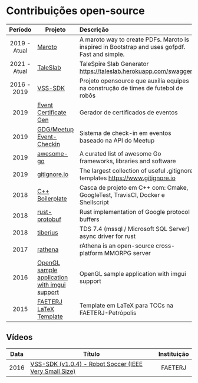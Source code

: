 # Contribuições open-source
|   Período    | Projeto                                                                                                    | Descrição                                                                                      |   Funcão    |  Idioma  |
|:------------:|------------------------------------------------------------------------------------------------------------|:-----------------------------------------------------------------------------------------------|:------------:|:--------:|
| 2019 - Atual | [Maroto](https://github.com/johnfercher/maroto)                                                            | A maroto way to create PDFs. Maroto is inspired in Bootstrap and uses gofpdf. Fast and simple. |   Criador    |   :us:   |
| 2021 - Atual | [TaleSlab](https://github.com/johnfercher/taleslab)                                                        | TaleSpire Slab Generator https://taleslab.herokuapp.com/swagger/                               |   Criador    |   :us:   |
| 2016 - 2019  | [VSS-SDK](https://vss-sdk.github.io/book/general.html)                                                     | Projeto opensource que auxilia equipes na construção de times de futebol de robôs              |   Criador    | :brazil: |
|     2019     | [Event Certificate Gen](https://github.com/GDGPetropolis/event-certificate-gen)                            | Gerador de certificados de eventos                                                             |   Criador    |   :us:   |
|     2019     | [GDG/Meetup Event-Checkin](https://github.com/GDGPetropolis/compose-event-checkin)                         | Sistema de check-in em eventos baseado na API do Meetup                                        |   Criador    |   :us:   |
|     2019     | [awesome-go](https://github.com/avelino/awesome-go)                                                        | A curated list of awesome Go frameworks, libraries and software                                | Contribuidor |   :us:   |
|     2019     | [gitignore.io](https://github.com/dvcs/gitignore)                                                          | The largest collection of useful .gitignore templates https://www.gitignore.io                 | Contribuidor |   :us:   |
|     2018     | [C++ Boilerplate](https://github.com/johnfercher/boilerplate)                                              | Casca de projeto em C++ com: Cmake, GoogleTest, TravisCI, Docker e Shellscript                 |   Criador    |   :us:   |
|     2018     | [rust-protobuf](https://github.com/stepancheg/rust-protobuf)                                               | Rust implementation of Google protocol buffers                                                 | Contribuidor |   :us:   |
|     2018     | [tiberius](https://github.com/steffengy/tiberius)                                                          | TDS 7.4 (mssql / Microsoft SQL Server) async driver for rust                                   | Contribuidor |   :us:   |
|     2017     | [rathena](https://github.com/rathena/rathena)                                                              | rAthena is an open-source cross-platform MMORPG server                                         | Contribuidor |   :us:   |
|     2016     | [OpenGL sample application with imgui support](https://github.com/valera-rozuvan/opengl-sample-with-imgui) | OpenGL sample application with imgui support                                                   | Contribuidor |   :us:   |
|     2015     | [FAETERJ LaTeX Template](https://github.com/johnfercher/faeterj-latex-template)                            | Template em LaTeX para TCCs na FAETERJ-Petrópolis                                              |   Criador    | :brazil: |

## Vídeos

| Data | Título                                                                                                | Instituição |
|------|-------------------------------------------------------------------------------------------------------|:-----------:|
| 2016 | [VSS-SDK (v1.0.4) - Robot Soccer (IEEE Very Small Size)](https://www.youtube.com/watch?v=2Yo8s7w7rTE) |   FAETERJ   |